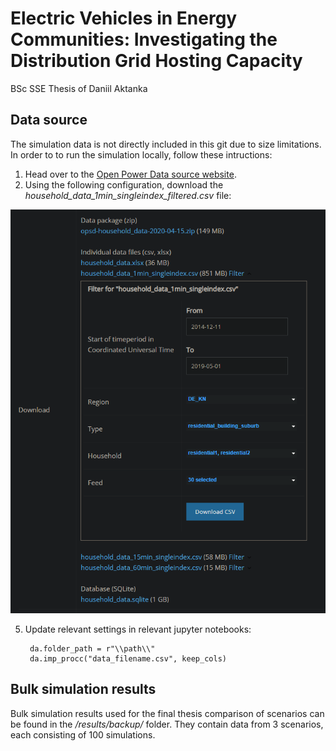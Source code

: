 # Electric Vehicles in Energy Communities: Investigating the Distribution Grid Hosting Capacity
BSc SSE Thesis of Daniil Aktanka


## Data source
The simulation data is not directly included in this git due to size limitations. In order to to run the simulation locally, follow these intructions:

1. Head over to the [Open Power Data source website](https://data.open-power-system-data.org/household_data/).
2. Using the following configuration, download the *household_data_1min_singleindex_filtered.csv* file:

![instructions](/datasource/data_source_settings.png)

5. Update relevant settings in relevant jupyter notebooks:

        da.folder_path = r"\\path\\"
        da.imp_procc("data_filename.csv", keep_cols)

## Bulk simulation results
Bulk simulation results used for the final thesis comparison of scenarios can be found in the */results/backup/* folder. They contain data from 3 scenarios, each consisting of 100 simulations.
